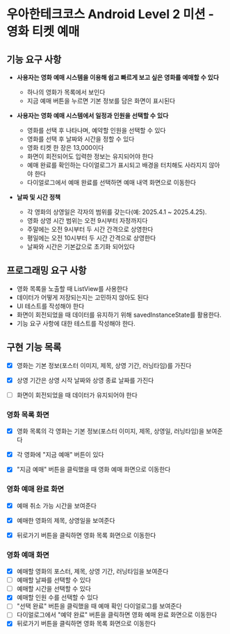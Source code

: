 # 우아한테크코스 Android Level 2 미션 - 영화 티켓 예매

## 기능 요구 사항
- **사용자는 영화 예매 시스템을 이용해 쉽고 빠르게 보고 싶은 영화를 예매할 수 있다**
  - 하나의 영화가 목록에서 보인다
  - 지금 예매 버튼을 누르면 기본 정보를 담은 화면이 표시된다


- **사용자는 영화 예매 시스템에서 일정과 인원을 선택할 수 있다**
  - 영화를 선택 후 나타나며, 예약할 인원을 선택할 수 있다
  - 영화를 선택 후 날짜와 시간을 정할 수 있다
  - 영화 티켓 한 장은 13,000이다
  - 화면이 회전되어도 입력한 정보는 유지되어야 한다
  - 예매 완료를 확인하는 다이얼로그가 표시되고 배경을 터치해도 사라지지 않아야 한다
  - 다이얼로그에서 예매 완료를 선택하면 예매 내역 화면으로 이동한다


- **날짜 및 시간 정책**
  - 각 영화의 상영일은 각자의 범위를 갖는다(예: 2025.4.1 ~ 2025.4.25).
  - 영화 상영 시간 범위는 오전 9시부터 자정까지다
  - 주말에는 오전 9시부터 두 시간 간격으로 상영한다
  - 평일에는 오전 10시부터 두 시간 간격으로 상영한다
  - 날짜와 시간은 기본값으로 초기화 되어있다


## 프로그래밍 요구 사항
- 영화 목록을 노출할 때 ListView를 사용한다
- 데이터가 어떻게 저장되는지는 고민하지 않아도 된다
- UI 테스트를 작성해야 한다
- 화면이 회전되었을 때 데이터를 유지하기 위해 savedInstanceState를 활용한다.
- 기능 요구 사항에 대한 테스트를 작성해야 한다.


## 구현 기능 목록

- [x] 영화는 기본 정보(포스터 이미지, 제목, 상영 기간, 러닝타임)를 가진다
- [x] 상영 기간은 상영 시작 날짜와 상영 종료 날짜를 가진다
- [ ] 화면이 회전되었을 때 데이터가 유지되어야 한다


### 영화 목록 화면

- [x] 영화 목록의 각 영화는 기본 정보(포스터 이미지, 제목, 상영일, 러닝타임)을 보여준다
- [x] 각 영화에 "지금 예매" 버튼이 있다
- [x] "지금 예매" 버튼을 클릭했을 때 영화 예매 화면으로 이동한다


### 영화 예매 완료 화면

- [x] 예매 취소 가능 시간을 보여준다
- [x] 예매한 영화의 제목, 상영일을 보여준다
- [x] 뒤로가기 버튼을 클릭하면 영화 목록 화면으로 이동한다


### 영화 예매 화면

- [x] 예매할 영화의 포스터, 제목, 상영 기간, 러닝타임을 보여준다
- [ ] 예매할 날짜를 선택할 수 있다
- [ ] 예매할 시간을 선택할 수 있다
- [x] 예매할 인원 수를 선택할 수 있다
- [ ] "선택 완료" 버튼을 클릭했을 때 예매 확인 다이얼로그를 보여준다
- [ ] 다이얼로그에서 "예약 완료" 버튼을 클릭하면 영화 예매 완료 화면으로 이동한다
- [x] 뒤로가기 버튼을 클릭하면 영화 목록 화면으로 이동한다